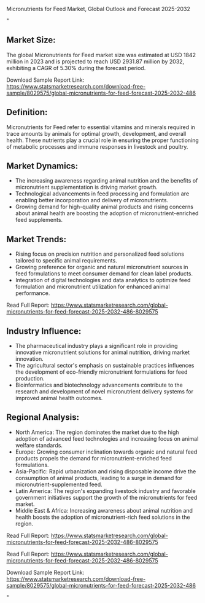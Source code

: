 Micronutrients for Feed Market, Global Outlook and Forecast 2025-2032

"<html>
<h2>Market Size:</h2>
<p>The global Micronutrients for Feed market size was estimated at USD 1842 million in 2023 and is projected to reach USD 2931.87 million by 2032, exhibiting a CAGR of 5.30% during the forecast period.</p>
<p>Download Sample Report Link: <a href='https://www.statsmarketresearch.com/download-free-sample/8029575/global-micronutrients-for-feed-forecast-2025-2032-486'>https://www.statsmarketresearch.com/download-free-sample/8029575/global-micronutrients-for-feed-forecast-2025-2032-486</a></p>

<h2>Definition:</h2>
<p>Micronutrients for Feed refer to essential vitamins and minerals required in trace amounts by animals for optimal growth, development, and overall health. These nutrients play a crucial role in ensuring the proper functioning of metabolic processes and immune responses in livestock and poultry.</p>

<h2>Market Dynamics:</h2>
<ul>
    <li>The increasing awareness regarding animal nutrition and the benefits of micronutrient supplementation is driving market growth.</li>
    <li>Technological advancements in feed processing and formulation are enabling better incorporation and delivery of micronutrients.</li>
    <li>Growing demand for high-quality animal products and rising concerns about animal health are boosting the adoption of micronutrient-enriched feed supplements.</li>
</ul>

<h2>Market Trends:</h2>
<ul>
    <li>Rising focus on precision nutrition and personalized feed solutions tailored to specific animal requirements.</li>
    <li>Growing preference for organic and natural micronutrient sources in feed formulations to meet consumer demand for clean label products.</li>
    <li>Integration of digital technologies and data analytics to optimize feed formulation and micronutrient utilization for enhanced animal performance.</li>
</ul>
<p>Read Full Report: <a href='https://www.statsmarketresearch.com/global-micronutrients-for-feed-forecast-2025-2032-486-8029575'>https://www.statsmarketresearch.com/global-micronutrients-for-feed-forecast-2025-2032-486-8029575</a></p>

<h2>Industry Influence:</h2>
<ul>
    <li>The pharmaceutical industry plays a significant role in providing innovative micronutrient solutions for animal nutrition, driving market innovation.</li>
    <li>The agricultural sector's emphasis on sustainable practices influences the development of eco-friendly micronutrient formulations for feed production.</li>
    <li>Bioinformatics and biotechnology advancements contribute to the research and development of novel micronutrient delivery systems for improved animal health outcomes.</li>
</ul>

<h2>Regional Analysis:</h2>
<ul>
    <li>North America: The region dominates the market due to the high adoption of advanced feed technologies and increasing focus on animal welfare standards.</li>
    <li>Europe: Growing consumer inclination towards organic and natural feed products propels the demand for micronutrient-enriched feed formulations.</li>
    <li>Asia-Pacific: Rapid urbanization and rising disposable income drive the consumption of animal products, leading to a surge in demand for micronutrient-supplemented feed.</li>
    <li>Latin America: The region's expanding livestock industry and favorable government initiatives support the growth of the micronutrients for feed market.</li>
    <li>Middle East & Africa: Increasing awareness about animal nutrition and health boosts the adoption of micronutrient-rich feed solutions in the region.</li>
</ul>
<p>Read Full Report: <a href='https://www.statsmarketresearch.com/global-micronutrients-for-feed-forecast-2025-2032-486-8029575'>https://www.statsmarketresearch.com/global-micronutrients-for-feed-forecast-2025-2032-486-8029575</a></p>

<p>Read Full Report: <a href='https://www.statsmarketresearch.com/global-micronutrients-for-feed-forecast-2025-2032-486-8029575'>https://www.statsmarketresearch.com/global-micronutrients-for-feed-forecast-2025-2032-486-8029575</a></p>
<p>Download Sample Report Link: <a href='https://www.statsmarketresearch.com/download-free-sample/8029575/global-micronutrients-for-feed-forecast-2025-2032-486'>https://www.statsmarketresearch.com/download-free-sample/8029575/global-micronutrients-for-feed-forecast-2025-2032-486</a></p>
</html>"
